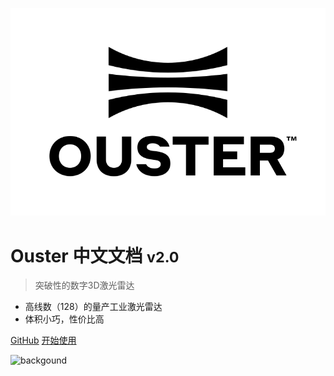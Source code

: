 ![logo](./imgs_market/ouster.svg ':size=100x100')

# Ouster 中文文档 <small>v2.0</small>

> 突破性的数字3D激光雷达

- 高线数（128）的量产工业激光雷达
- 体积小巧，性价比高

[GitHub](https://github.com/ouster-lidar/ouster_example)
[开始使用](start.md)

<!-- background image -->
![backgound](./imgs_market/Picture1.png)
